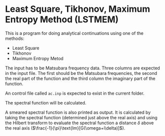 # Least Square, Tikhonov, Maximum Entropy Method  (LSTMEM)
This is a program for doing analytical continuations using one of the methods:
- Least Square
- Tikhonov
- Maximum Entropy Metod

The input has to be Matsubara frequency data. Three columns are expected in the input file. 
The first should be the Matsubara frequencies, the second the real part of the function and the third column the imaginary part of the function. 

An control file called `ac.inp` is expected to exist in the current folder. 

The spectral function will be calculated. 

A smeared spectral function is also printed as output. 
It is calculated by taking the spectral function (determined just above the real axis) and using the Hilbert transform to evaluate the spectral function a distance $\delta$ above the real axis ($\frac{-1}{\pi}\text{Im}[G(\omega+i\delta)]$). 

